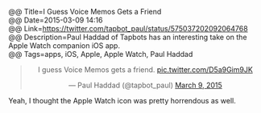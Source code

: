 @@ Title=I Guess Voice Memos Gets a Friend  
@@ Date=2015-03-09 14:16  
@@ Link=https://twitter.com/tapbot_paul/status/575037202092064768  
@@ Description=Paul Haddad of Tapbots has an interesting take on the Apple Watch companion iOS app.  
@@ Tags=apps, iOS, Apple, Apple Watch, Paul Haddad  

<blockquote class="twitter-tweet"  align="center" lang="en"><p>I guess Voice Memos gets a friend. <a href="http://t.co/D5a9Gim9JK">pic.twitter.com/D5a9Gim9JK</a></p>&mdash; Paul Haddad (@tapbot_paul) <a href="https://twitter.com/tapbot_paul/status/575037202092064768">March 9, 2015</a></blockquote> <script async src="//platform.twitter.com/widgets.js" charset="utf-8"></script>

Yeah, I thought the Apple Watch icon was pretty horrendous as well. 
